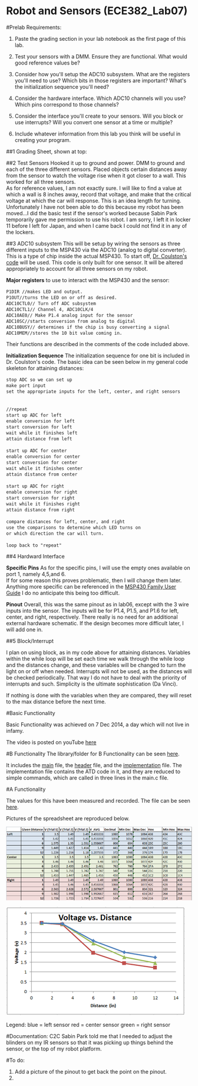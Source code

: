 Robot and Sensors (ECE382_Lab07)
=================================


#Prelab Requirements: 

1. Paste the grading section in your lab notebook as the first page of this lab.

2. Test your sensors with a DMM. Ensure they are functional. What would good reference values be?

3. Consider how you'll setup the ADC10 subsystem. What are the registers you'll need to use? Which bits in those registers are important? What's the initialization sequence you'll need?

4. Consider the hardware interface. Which ADC10 channels will you use? Which pins correspond to those channels?

5. Consider the interface you'll create to your sensors. Will you block or use interrupts? Will you convert one sensor at a time or multiple?

6. Include whatever information from this lab you think will be useful in creating your program.



##1 Grading Sheet, shown at top: 


##2 Test Sensors
Hooked it up to ground and power. 
DMM to ground and each of the three different sensors.  Placed objects certain distances away from the sensor to watch the voltage rise when it got closer to a wall. This worked for all three sensors.  
As for reference values, I am not exactly sure.  I will like to find a value at which a wall is 8 inches away, record that voltage, and make that the critical voltage at which the car will response.  This is an idea length for turning.  Unfortunately I have not been able to do this because my robot has been moved...I did the basic test if the sensor's worked because Sabin Park temporarily gave me permission to use his robot.  I am sorry, I left it in locker 11 before I left for Japan, and when I came back I could not find it in any of the lockers.  

##3 ADC10 subsystem
This will be setup by wiring the sensors as three different inputs to the MSP430 via the ADC10 (analog to digital converter).  This is a type of chip inside the actual MSP430.  To start off, [Dr. Coulston's code](http://ecse.bd.psu.edu/cmpen352/lecture/code/lec36.c) will be used.  This code is only built for one sensor.  It will be altered appropriately to account for all three sensors on my robot.  


**Major registers** to use to interact with the MSP430 and the sensor: 

```
P1DIR //makes LED and output.
P1OUT//turns the LED on or off as desired.
ADC10CTL0// Turn off ADC subsystem
ADC10CTL1// Channel 4, ADC10CLK/4
ADC10AE0// Make P1.4 analog input for the sensor
ADC10SC//starts conversion from analog to digital
ADC10BUSY// determines if the chip is busy converting a signal
ADC10MEM//stores the 10 bit value coming in.
```

Their functions are described in the comments of the code included above.  

**Initialization Sequence**
The initialization sequence for one bit is included in Dr. Coulston's code.  The basic idea can be seen below in my general code skeleton for attaining distances:

```
stop ADC so we can set up
make port input
set the appropriate inputs for the left, center, and right sensors


//repeat
start up ADC for left
enable conversion for left
start conversion for left
wait while it finishes left
attain distance from left 

start up ADC for center
enable conversion for center
start conversion for center
wait while it finishes center
attain distance from center 

start up ADC for right
enable conversion for right
start conversion for right
wait while it finishes right
attain distance from right 

compare distances for left, center, and right
use the comparisons to determine which LED turns on
or which direction the car will turn. 

loop back to "repeat"

```


##4 Hardward Interface

**Specific Pins**
As for the specific pins, I will use the empty ones available on port 1, namely 4,5,and 6.  
If for some reason this proves problematic, then I will change them later.  Anything more specific can be referenced in the [MSP430 Family User Guide](http://www.ece382.com/datasheets/msp430_msp430x2xx_family_users_guide.pdf)  I do no anticipate this being too difficult.  



**Pinout**
Overall, this was the same pinout as in lab06, except with the 3 wire inputs into the sensor.  The inputs will be for P1.4, P1.5, and P1.6 for left, center, and right, respectively.  There really is no need for an additional external hardware schematic.  If the design becomes more difficult later, I will add one in.  


##5 Block/Interrupt

I plan on using block, as in my code above for attaining distances.  Variables within the while loop will be set each time we walk through the while loop and the distances change, and these variables will be changed to turn the light on or off when needed.  Interrupts will not be used, as the distances will be checked periodically.  That way I do not have to deal with the priority of interrupts and such.  Simplicity is the ultimate sophistication (Da Vinci).  

If nothing is done with the variables when they are compared, they will reset to the max distance before the next time.  

#Basic Functionality

Basic Functionality was achieved on 7 Dec 2014, a day which will not live in infamy.  

The video is posted on youTube [here](https://www.youtube.com/watch?v=Bm2mYJ4hcjk&feature=youtu.be)

#B Functionality
The library/folder for B Functionality can be seen [here](https://github.com/JohnTerragnoli/ECE382_Lab07/tree/master/1.%20Code/B%20Functionality).  

It includes the [main](https://raw.githubusercontent.com/JohnTerragnoli/ECE382_Lab07/master/1.%20Code/B%20Functionality/main.c) file, the [header](https://raw.githubusercontent.com/JohnTerragnoli/ECE382_Lab07/master/1.%20Code/B%20Functionality/header.h) file, and the [implementation](https://raw.githubusercontent.com/JohnTerragnoli/ECE382_Lab07/master/1.%20Code/B%20Functionality/Implementation.c) file.  The implementation file contains the ATD code in it, and they are reduced to simple commands, which are called in three lines in the main.c file. 

#A Functionality

The values for this have been measured and recorded.  The file can be seen [here](https://github.com/JohnTerragnoli/ECE382_Lab07/blob/master/3.%20Files/A%20Functionality/Sensor%20Characterization.xlsx).

Pictures of the spreadsheet are reproduced below.  

![alt tag](https://raw.githubusercontent.com/JohnTerragnoli/ECE382_Lab07/master/2.%20Photos/A%20Functionality/Data%20and%20Conversion%20Chart.PNG "Sensor Data")

![alt tag](https://raw.githubusercontent.com/JohnTerragnoli/ECE382_Lab07/master/2.%20Photos/A%20Functionality/Voltage%20Output.PNG "Voltage/distance curve")

Legend:
  blue = left sensor
  red = center sensor
  green = right sensor



#Documentation:
C2C Sabin Park told me that I needed to adjust the blinders on my IR sensors so that it was picking up things behind the sensor, or the top of my robot platform.  


#To do:

1. Add a picture of the pinout to get back the point on the pinout.  
2. 
